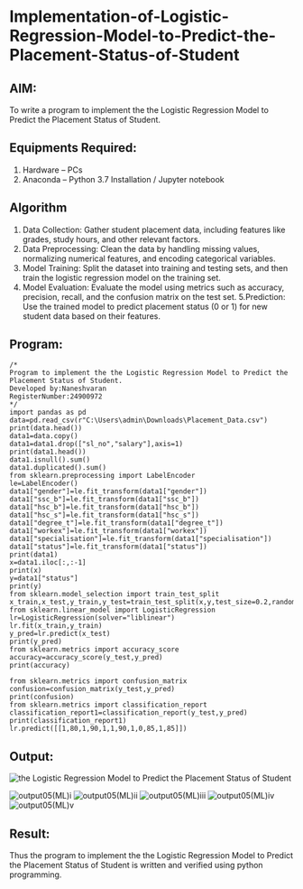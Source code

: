 # Implementation-of-Logistic-Regression-Model-to-Predict-the-Placement-Status-of-Student

## AIM:
To write a program to implement the the Logistic Regression Model to Predict the Placement Status of Student.

## Equipments Required:
1. Hardware – PCs
2. Anaconda – Python 3.7 Installation / Jupyter notebook

## Algorithm
1. Data Collection: Gather student placement data, including features like grades, study hours, and other relevant factors.
2. Data Preprocessing: Clean the data by handling missing values, normalizing numerical features, and encoding categorical variables.
3. Model Training: Split the dataset into training and testing sets, and then train the logistic regression model on the training set.
4. Model Evaluation: Evaluate the model using metrics such as accuracy, precision, recall, and the confusion matrix on the test set.
5.Prediction: Use the trained model to predict placement status (0 or 1) for new student data based on their features.
## Program:
```
/*
Program to implement the the Logistic Regression Model to Predict the Placement Status of Student.
Developed by:Naneshvaran 
RegisterNumber:24900972
*/
import pandas as pd
data=pd.read_csv(r"C:\Users\admin\Downloads\Placement_Data.csv")
print(data.head())
data1=data.copy()
data1=data1.drop(["sl_no","salary"],axis=1)
print(data1.head())
data1.isnull().sum()
data1.duplicated().sum()
from sklearn.preprocessing import LabelEncoder
le=LabelEncoder()
data1["gender"]=le.fit_transform(data1["gender"])
data1["ssc_b"]=le.fit_transform(data1["ssc_b"])
data1["hsc_b"]=le.fit_transform(data1["hsc_b"])
data1["hsc_s"]=le.fit_transform(data1["hsc_s"])
data1["degree_t"]=le.fit_transform(data1["degree_t"])
data1["workex"]=le.fit_transform(data1["workex"])
data1["specialisation"]=le.fit_transform(data1["specialisation"])
data1["status"]=le.fit_transform(data1["status"])
print(data1)
x=data1.iloc[:,:-1]
print(x)
y=data1["status"]
print(y)
from sklearn.model_selection import train_test_split
x_train,x_test,y_train,y_test=train_test_split(x,y,test_size=0.2,random_state=0)
from sklearn.linear_model import LogisticRegression
lr=LogisticRegression(solver="liblinear")
lr.fit(x_train,y_train)
y_pred=lr.predict(x_test)
print(y_pred)
from sklearn.metrics import accuracy_score
accuracy=accuracy_score(y_test,y_pred)
print(accuracy)

from sklearn.metrics import confusion_matrix
confusion=confusion_matrix(y_test,y_pred)
print(confusion)
from sklearn.metrics import classification_report
classification_report1=classification_report(y_test,y_pred)
print(classification_report1)
lr.predict([[1,80,1,90,1,1,90,1,0,85,1,85]])
```

## Output:
![the Logistic Regression Model to Predict the Placement Status of Student](sam.png)

![output05(ML)i](https://github.com/user-attachments/assets/e7c447f3-149d-4b7b-aa95-67174abac22b)
![output05(ML)ii](https://github.com/user-attachments/assets/e8c611ec-4872-422f-8fcc-cf98bd79ae26)
![output05(ML)iii](https://github.com/user-attachments/assets/224a6580-5323-4113-bea1-6e4b77b207e6)
![output05(ML)iv](https://github.com/user-attachments/assets/7953ba23-6fa6-4e68-b261-8c5408062533)
![output05(ML)v](https://github.com/user-attachments/assets/1a10752e-13b3-41a9-8c39-43a570a13d28)




## Result:
Thus the program to implement the the Logistic Regression Model to Predict the Placement Status of Student is written and verified using python programming.
